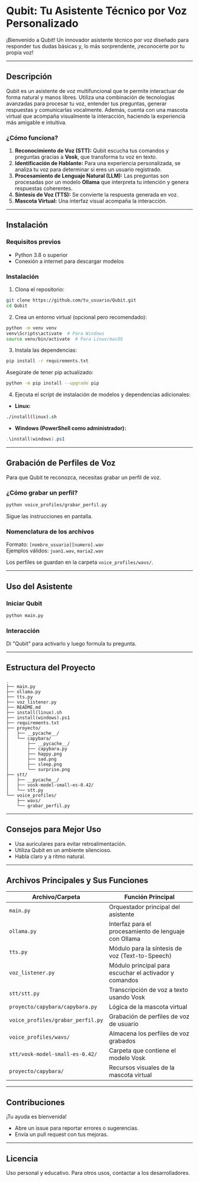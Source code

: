 # Qubit: Tu Asistente Técnico por Voz Personalizado

¡Bienvenido a Qubit! Un innovador asistente técnico por voz diseñado para responder tus dudas básicas y, lo más sorprendente, ¡reconocerte por tu propia voz!

---

## Descripción

Qubit es un asistente de voz multifuncional que te permite interactuar de forma natural y manos libres. Utiliza una combinación de tecnologías avanzadas para procesar tu voz, entender tus preguntas, generar respuestas y comunicarlas vocalmente. Además, cuenta con una mascota virtual que acompaña visualmente la interacción, haciendo la experiencia más amigable e intuitiva.

### ¿Cómo funciona?

1. **Reconocimiento de Voz (STT):** Qubit escucha tus comandos y preguntas gracias a **Vosk**, que transforma tu voz en texto.  
2. **Identificación de Hablante:** Para una experiencia personalizada, se analiza tu voz para determinar si eres un usuario registrado.  
3. **Procesamiento de Lenguaje Natural (LLM):** Las preguntas son procesadas por un modelo **Ollama** que interpreta tu intención y genera respuestas coherentes.  
4. **Síntesis de Voz (TTS):** Se convierte la respuesta generada en voz.  
5. **Mascota Virtual:** Una interfaz visual acompaña la interacción.  

---

## Instalación

### Requisitos previos

- Python 3.8 o superior  
- Conexión a internet para descargar modelos  

### Instalación

1. Clona el repositorio:

```bash
git clone https://github.com/tu_usuario/Qubit.git
cd Qubit
```

2. Crea un entorno virtual (opcional pero recomendado):

```bash
python -m venv venv
venv\Scripts\activate  # Para Windows
source venv/bin/activate  # Para Linux/macOS
```

3. Instala las dependencias:

```bash
pip install -r requirements.txt
```

Asegúrate de tener pip actualizado:

```bash
python -m pip install --upgrade pip
```

4. Ejecuta el script de instalación de modelos y dependencias adicionales:

- **Linux:**
  
```bash
./install(linux).sh
```

- **Windows (PowerShell como administrador):**

```powershell
.\install(windows).ps1
```

---

## Grabación de Perfiles de Voz

Para que Qubit te reconozca, necesitas grabar un perfil de voz.

### ¿Cómo grabar un perfil?

```bash
python voice_profiles/grabar_perfil.py
```

Sigue las instrucciones en pantalla.

### Nomenclatura de los archivos

Formato: `[nombre_usuario][numero].wav`  
Ejemplos válidos: `juan1.wav`, `maria2.wav`  

Los perfiles se guardan en la carpeta `voice_profiles/wavs/`.

---

## Uso del Asistente

### Iniciar Qubit

```bash
python main.py
```

### Interacción

Di "Qubit" para activarlo y luego formula tu pregunta.

---

## Estructura del Proyecto

```
.
├── main.py
├── ollama.py
├── tts.py
├── voz_listener.py
├── README.md
├── install(linux).sh
├── install(windows).ps1
├── requirements.txt
├── proyecto/
│   ├── __pycache__/
│   └── capybara/
│       ├── __pycache__/
│       ├── capybara.py
│       ├── happy.png
│       ├── sad.png
│       ├── sleep.png
│       └── surprise.png
├── stt/
│   ├── __pycache__/
│   ├── vosk-model-small-es-0.42/
│   └── stt.py
└── voice_profiles/
    ├── wavs/
    └── grabar_perfil.py
```

---

## Consejos para Mejor Uso

- Usa auriculares para evitar retroalimentación.  
- Utiliza Qubit en un ambiente silencioso.  
- Habla claro y a ritmo natural.  

---

## Archivos Principales y Sus Funciones

| Archivo/Carpeta | Función Principal |
|-----------------------------|-------------------------------|
| `main.py` | Orquestador principal del asistente |
| `ollama.py` | Interfaz para el procesamiento de lenguaje con Ollama |
| `tts.py` | Módulo para la síntesis de voz (Text-to-Speech) |
| `voz_listener.py` | Módulo principal para escuchar el activador y comandos |
| `stt/stt.py` | Transcripción de voz a texto usando Vosk |
| `proyecto/capybara/capybara.py` | Lógica de la mascota virtual |
| `voice_profiles/grabar_perfil.py` | Grabación de perfiles de voz de usuario |
| `voice_profiles/wavs/` | Almacena los perfiles de voz grabados |
| `stt/vosk-model-small-es-0.42/` | Carpeta que contiene el modelo Vosk |
| `proyecto/capybara/` | Recursos visuales de la mascota virtual |

---

## Contribuciones

¡Tu ayuda es bienvenida!

- Abre un issue para reportar errores o sugerencias.  
- Envía un pull request con tus mejoras.

---

## Licencia

Uso personal y educativo. Para otros usos, contactar a los desarrolladores.
